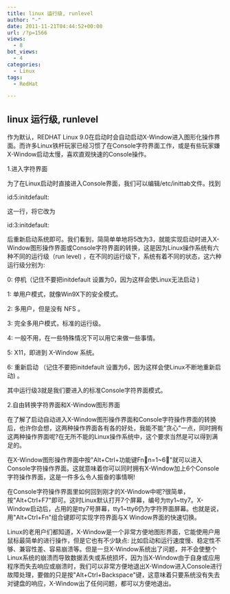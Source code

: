 ```yaml
---
title: linux 运行级, runlevel
author: "-"
date: 2011-11-21T04:44:52+00:00
url: /?p=1566
views:
  - 8
bot_views:
  - 4
categories:
  - Linux
tags:
  - RedHat

---
```

## linux 运行级, runlevel
作为默认，REDHAT Linux 9.0在启动时会自动启动X-Window进入图形化操作界面。而许多Linux铁杆玩家已经习惯了在Console字符界面工作，或是有些玩家嫌X-Window启动太慢，喜欢直观快速的Console操作。

1.进入字符界面

为了在Linux启动时直接进入Console界面，我们可以编辑/etc/inittab文件。找到

id:5:initdefault:

这一行，将它改为

id:3:initdefault:

后重新启动系统即可。我们看到，简简单单地将5改为3，就能实现启动时进入X-Window图形操作界面或Console字符界面的转换，这是因为Linux操作系统有六种不同的运行级（run level) ，在不同的运行级下，系统有着不同的状态，这六种运行级分别为: 

0: 停机（记住不要把initdefault 设置为0，因为这样会使Linux无法启动 ) 
  
1: 单用户模式，就像Win9X下的安全模式。
  
2: 多用户，但是没有 NFS 。
  
3: 完全多用户模式，标准的运行级。
  
4: 一般不用，在一些特殊情况下可以用它来做一些事情。
  
5: X11，即进到 X-Window 系统。
  
6: 重新启动 （记住不要把initdefault 设置为6，因为这样会使Linux不断地重新启动) 。

其中运行级3就是我们要进入的标准Console字符界面模式。

2.自由转换字符界面和X-Window图形界面

在了解了启动自动进入X-Window图形操作界面和Console字符操作界面的转换后，也许你会想，这两种操作界面各有各的好处，我能不能"贪心"一点，同时拥有这两种操作界面呢?在无所不能的Linux操作系统中，这个要求当然是可以得到满足的。

在X-Window图形操作界面中按"Alt+Ctrl+功能键Fnn=1~6"就可以进入Console字符操作界面。这就意味着你可以同时拥有X-Window加上6个Console字符操作界面，这是一件多么令人振奋的事情啊!

在Console字符操作界面里如何回到刚才的X-Window中呢?很简单，按"Alt+Ctrl+F7"即可。这时Linux默认打开7个屏幕，编号为tty1~tty7。X-Window启动后，占用的是tty7号屏幕，tty1~tty6仍为字符界面屏幕。也就是说，用"Alt+Ctrl+Fn"组合键即可实现字符界面与X Window界面的快速切换。

Linux的老用户们都知道，X-Window是一个非常方便地图形界面，它能使用户用鼠标最简单的进行操作，但是它也有不少缺点: 比如启动和运行速度慢、稳定性不够、兼容性差、容易崩溃等。但是一旦X-Window系统出了问题，并不会使整个Linux系统的崩溃而导致数据丢失或系统损坏，因为当X-Window由于自身或应用程序而失去响应或崩溃时，我们可以非常方便地退出X-Window进入Console进行故障处理，要做的只是按"Alt+Ctrl+Backspace"键，这意味着只要系统没有失去对键盘的响应，X-Window出了任何问题，都可以方便地退出。